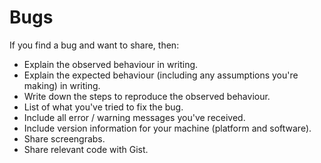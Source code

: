 # Bugs 

If you find a bug and want to share, then: 

* Explain the observed behaviour in writing. 
* Explain the expected behaviour (including any assumptions you're making) in writing.  
* Write down the steps to reproduce the observed behaviour.
* List of what you've tried to fix the bug. 
* Include all error / warning messages you've received. 
* Include version information for your machine (platform and software).
* Share screengrabs.
* Share relevant code with Gist.  
